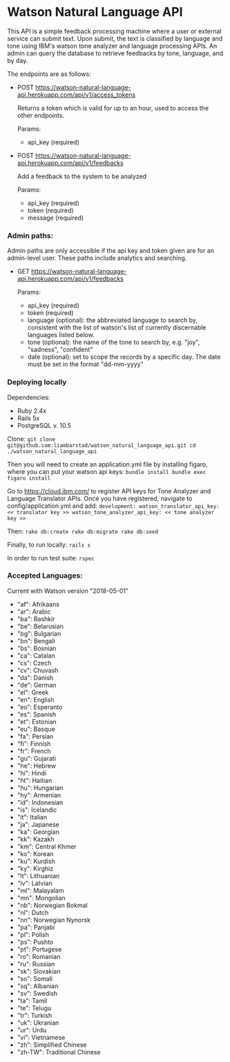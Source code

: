 # Watson Natural Language API

This API is a simple feedback processing machine where a user or external service can submit text. Upon submit, the text is classified by language and tone using IBM's watson tone analyzer and language processing APIs. An admin can query the database to retrieve feedbacks by tone, language, and by day.

The endpoints are as follows:

* POST https://watson-natural-language-api.herokuapp.com/api/v1/access_tokens
  
  Returns a token which is valid for up to an hour, used to access the other endpoints. 
  
  Params:
    * api_key (required)
      
* POST https://watson-natural-language-api.herokuapp.com/api/v1/feedbacks
  
  Add a feedback to the system to be analyzed
  
  Params:
    * api_key (required)
    * token (required)
    * message (required)
    
### Admin paths:
  
  Admin paths are only accessible if the api key and token given are for an admin-level user. These paths include analytics and searching.
  
* GET https://watson-natural-language-api.herokuapp.com/api/v1/feedbacks
  
  Params:
    * api_key (required)
    * token (required)
    * language (optional): the abbreviated language to search by, consistent with the list of watson's list of currently discernable languages listed below.
    * tone (optional): the name of the tone to search by, e.g. "joy", "sadness", "confident"
    * date (optional): set to scope the records by a specific day. The date must be set in the format "dd-mm-yyyy"

### Deploying locally

Dependencies:
* Ruby 2.4x
* Rails 5x
* PostgreSQL v. 10.5

Clone:
`
git clone git@github.com:liambarstad/watson_natural_language_api.git
cd ./watson_natural_language_api
`

Then you will need to create an application.yml file by installing figaro, where you can put your watson api keys:
`
bundle install
bundle exec figaro install
`

Go to https://cloud.ibm.com/ to register API keys for Tone Analyzer and Language Translator APIs. Once you have registered, navigate to config/application.yml and add:
`
development:
  watson_translator_api_key: << translator key >>
  watson_tone_analyzer_api_key: << tone analyzer key >>
`

Then:
`
rake db:create
rake db:migrate
rake db:seed
`

Finally, to run locally:
`
rails s
`

In order to run test suite:
`
rspec
`
    
### Accepted Languages:
Current with Watson version "2018-05-01"

* "af": Afrikaans
* "ar": Arabic
* "ba": Bashkir
* "be": Belarusian
* "bg": Bulgarian
* "bn": Bengali
* "bs": Bosnian
* "ca": Catalan
* "cs": Czech
* "cv": Chuvash
* "da": Danish
* "de": German
* "el": Greek
* "en": English
* "eo": Esperanto
* "es": Spanish
* "et": Estonian
* "eu": Basque
* "fa": Persian
* "fi": Finnish
* "fr": French
* "gu": Gujarati
* "he": Hebrew
* "hi": Hindi
* "ht": Haitian
* "hu": Hungarian
* "hy": Armenian
* "id": Indonesian
* "is": Icelandic
* "it": Italian
* "ja": Japanese
* "ka": Georgian
* "kk": Kazakh
* "km": Central Khmer
* "ko": Korean
* "ku": Kurdish
* "ky": Kirghiz
* "lt": Lithuanian
* "lv": Latvian
* "ml": Malayalam
* "mn": Mongolian
* "nb": Norwegian Bokmal
* "nl": Dutch
* "nn": Norwegian Nynorsk
* "pa": Panjabi
* "pl": Polish
* "ps": Pushto
* "pt": Portugese
* "ro": Romanian
* "ru": Russian
* "sk": Slovakian
* "so": Somali
* "sq": Albanian
* "sv": Swedish
* "ta": Tamil
* "te": Telugu
* "tr": Turkish
* "uk": Ukranian
* "ur": Urdu
* "vi": Vietnamese
* "zh": Simplified Chinese
* "zh-TW": Traditional Chinese

